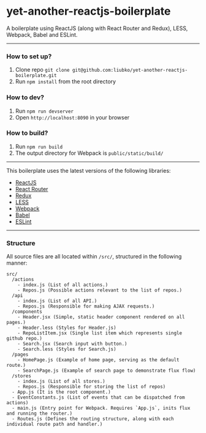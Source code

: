 yet-another-reactjs-boilerplate
============

A boilerplate using ReactJS (along with React Router and Redux), LESS, Webpack, Babel and ESLint.

---

### How to set up?
1. Clone repo `git clone git@github.com:liubko/yet-another-reactjs-boilerplate.git`
2. Run `npm install` from the root directory

### How to dev?
1. Run `npm run devserver`
2. Open `http://localhost:8090` in your browser

### How to build?
1. Run `npm run build`
2. The output directory for Webpack is `public/static/build/`

---

This boilerplate uses the latest versions of the following libraries:
- [ReactJS](https://github.com/facebook/react)
- [React Router](https://github.com/rackt/react-router)
- [Redux](https://github.com/rackt/redux)
- [LESS](https://github.com/less/less.js)
- [Webpack](https://github.com/webpack/webpack)
- [Babel](https://github.com/babel/babel)
- [ESLint](https://github.com/eslint/eslint)

---

### Structure
All source files are all located within `/src/`, structured in the following manner:

```
src/
  /actions
    - index.js (List of all actions.)
    - Repos.js (Possible actions relevant to the list of repos.)
  /api
    - index.js (List of all API.)
    - Repos.js (Responsible for making AJAX requests.)
  /components
    - Header.jsx (Simple, static header component rendered on all pages.)
    - Header.less (Styles for Header.js)
    - RepoListItem.jsx (Single list item which represents single github repo.)
    - Search.jsx (Search input with button.)
    - Search.less (Styles for Search.js)
  /pages
    - HomePage.js (Example of home page, serving as the default route.)
    - SearchPage.js (Example of search page to demonstrate flux flow)
  /stores
    - index.js (List of all stores.)
    - Repos.js (Responsible for storing the list of repos)
  - App.js (It is the root component.)
  - EventConstants.js (List of events that can be dispatched from actions)
  - main.js (Entry point for Webpack. Requires `App.js`, inits flux and running the router.)
  - Routes.js (Defines the routing structure, along with each individual route path and handler.)
```
